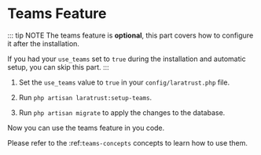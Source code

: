 # Teams Feature

::: tip NOTE
The teams feature is **optional**, this part covers how to configure it after the installation.

If you had your `use_teams` set to `true` during the installation and automatic setup, you can skip this part.
:::


1. Set the `use_teams` value to `true` in your `config/laratrust.php` file.

2. Run `php artisan laratrust:setup-teams`.

3. Run `php artisan migrate` to apply the changes to the database.

Now you can use the teams feature in you code.

Please refer to the :ref:`teams-concepts` concepts to learn how to use them.
